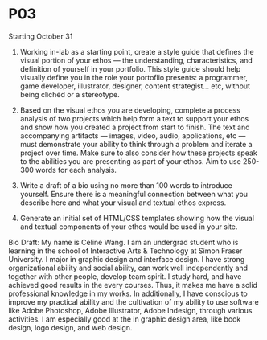# P03

Starting October 31
1. Working in-lab as a starting point, create a style guide that defines the visual portion of your ethos — the understanding, characteristics, and definition of yourself in your portfolio. This style guide should help visually define you in the role your portoflio presents: a programmer, game developer, illustrator, designer, content strategist... etc, without being clichéd or a stereotype.

2. Based on the visual ethos you are developing, complete a process analysis of two projects which help form a text to support your ethos and show how you created a project from start to finish. The text and accompanying artifacts — images, video, audio, applications, etc — must demonstrate your ability to think through a problem and iterate a project over time. Make sure to also consider how these projects speak to the abilities you are presenting as part of your ethos. Aim to use 250-300 words for each analysis.

3. Write a draft of a bio using no more than 100 words to introduce yourself. Ensure there is a meaningful connection between what you describe here and what your visual and textual ethos express.

4. Generate an initial set of HTML/CSS templates showing how the visual and textual components of your ethos would be used in your site.

Bio Draft:
My name is Celine Wang. I am an undergrad student who is learning in the school of Interactive Arts & Technology at Simon Fraser University. I major in graphic design and interface design. I have strong organizational ability and social ability, can work well independently and together with other people, develop team spirit. I study hard, and have achieved good results in the every courses. Thus, it makes me have a solid professional knowledge in my works. In additionally, I have conscious to improve my practical ability and the cultivation of my ability to use software like Adobe Photoshop, Adobe Illustrator, Adobe Indesign, through various activities. I am especially good at the in graphic design area, like book design, logo design, and web design.
